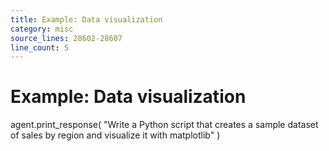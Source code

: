 ```yaml
---
title: Example: Data visualization
category: misc
source_lines: 28602-28607
line_count: 5
---
```


# Example: Data visualization
agent.print_response(
    "Write a Python script that creates a sample dataset of sales by region and visualize it with matplotlib"
)

